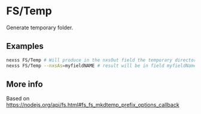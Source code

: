 # FS/Temp

Generate temporary folder.

## Examples

```sh
nexss FS/Temp # Will produce in the nxsOut field the temporary directory
nexss FS/Temp --nxsAs=myfieldNAME # result will be in field myfieldName and not in nxsOut
```

## More info

Based on <https://nodejs.org/api/fs.html#fs_fs_mkdtemp_prefix_options_callback>
